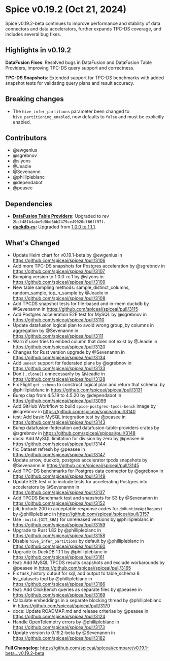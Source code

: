 # Spice v0.19.2 (Oct 21, 2024)

Spice v0.19.2-beta continues to improve performance and stability of data connectors and data accelerators, further expands TPC-DS coverage, and includes several bug fixes.

## Highlights in v0.19.2

**DataFusion Fixes**: Resolved bugs in DataFusion and DataFusion Table Providers, improving TPC-DS query support and correctness.

**TPC-DS Snapshots**: Extended support for TPC-DS benchmarks with added snapshot tests for validating query plans and result accuracy.

## Breaking changes

- The `hive_infer_partitions` parameter been changed to `hive_partitioning_enabled`, now defaults to `false` and must be explicitly enabled.

## Contributors

- @ewgenius
- @sgrebnov
- @slyons
- @Jeadie
- @Sevenannn
- @phillipleblanc
- @dependabot
- @peasee

## Dependencies

- **[DataFusion Table Providers](<(https://github.com/datafusion-contrib/datafusion-table-providers)>):** Upgraded to rev `2bcf481b4abe9d0bd6bb2479ce49020df66ff97f`.
- **[duckdb-rs](https://github.com/duckdb/duckdb-rs):** Upgraded from [1.0.0 to 1.1.1](https://github.com/spiceai/spiceai/pull/3161).

## What's Changed

- Update Helm chart for v0.19.1-beta by @ewgenius in https://github.com/spiceai/spiceai/pull/3106
- Add more TPC-DS snapshots for Postgres acceleration by @sgrebnov in https://github.com/spiceai/spiceai/pull/3107
- Bumping version to 1.0.0-rc.1 by @slyons in https://github.com/spiceai/spiceai/pull/3109
- New table sampling methods: sample_distinct_columns, random_sample, top_n_sample by @Jeadie in https://github.com/spiceai/spiceai/pull/3108
- Add TPCDS snapshot tests for file-based and in-mem duckdb by @Sevenannn in https://github.com/spiceai/spiceai/pull/3115
- Add Postgres acceleration E2E test for MySQL by @sgrebnov in https://github.com/spiceai/spiceai/pull/3110
- Update datafusion logical plan to avoid wrong group_by columns in aggregation by @Sevenannn in https://github.com/spiceai/spiceai/pull/3111
- Warn if user tries to embed column that does not exist by @Jeadie in https://github.com/spiceai/spiceai/pull/3120
- Changes for Rust version upgrade by @Sevenannn in https://github.com/spiceai/spiceai/pull/3134
- Add `unnest` support for federated plans by @sgrebnov in https://github.com/spiceai/spiceai/pull/3133
- Don't `.clone()` unnecessarily by @Jeadie in https://github.com/spiceai/spiceai/pull/3128
- Fix Flight `get_schema` to construct logical plan and return that schema. by @phillipleblanc in https://github.com/spiceai/spiceai/pull/3131
- Bump clap from 4.5.19 to 4.5.20 by @dependabot in https://github.com/spiceai/spiceai/pull/3099
- Add GitHub Workflow to build `spice-postgres-tpcds-bench` image by @sgrebnov in https://github.com/spiceai/spiceai/pull/3140
- test: Add basic MySQL integration test by @peasee in https://github.com/spiceai/spiceai/pull/3143
- Bump datafusion-federation and datafusion-table-providers crates by @sgrebnov in https://github.com/spiceai/spiceai/pull/3148
- docs: Add MySQL limitation for division by zero by @peasee in https://github.com/spiceai/spiceai/pull/3144
- fix: Dataset refresh by @peasee in https://github.com/spiceai/spiceai/pull/3147
- Update arrow, duckdb, postgres accelerator tpcds snapshots by @Sevenannn in https://github.com/spiceai/spiceai/pull/3145
- Add TPC-DS benchmarks for Postgres data connector by @sgrebnov in https://github.com/spiceai/spiceai/pull/3149
- Update E2E test ci to include tests for accelerating Postgres into accelerators by @Sevenannn in https://github.com/spiceai/spiceai/pull/3137
- Add TPCDS Benchmark test and snapshots for S3 by @Sevenannn in https://github.com/spiceai/spiceai/pull/3152
- [cli] Include 200 in acceptable response codes for `doRuntimeApiRequest` by @phillipleblanc in https://github.com/spiceai/spiceai/pull/3157
- Use `-build.{GIT_SHA}` for unreleased versions by @phillipleblanc in https://github.com/spiceai/spiceai/pull/3159
- Upgrade to Rust 1.82 by @phillipleblanc in https://github.com/spiceai/spiceai/pull/3158
- Disable `hive_infer_partitions` by default by @phillipleblanc in https://github.com/spiceai/spiceai/pull/3160
- Upgrade to DuckDB 1.1.1 by @phillipleblanc in https://github.com/spiceai/spiceai/pull/3161
- feat: Add MySQL TPCDS results snapshots and exclude workarounds by @peasee in https://github.com/spiceai/spiceai/pull/3165
- Fix task_history output for sql, add output to table_schema & list_datasets tool by @phillipleblanc in https://github.com/spiceai/spiceai/pull/3166
- feat: Add ClickBench queries as separate files by @peasee in https://github.com/spiceai/spiceai/pull/3169
- Calculate embeddings in a separate blocking thread by @phillipleblanc in https://github.com/spiceai/spiceai/pull/3170
- docs: Update ROADMAP.md and release criterias by @peasee in https://github.com/spiceai/spiceai/pull/3124
- Handle OpenTelemetry errors by @phillipleblanc in https://github.com/spiceai/spiceai/pull/3173
- Update version to 0.19.2-beta by @Sevenannn in https://github.com/spiceai/spiceai/pull/3182

**Full Changelog**: https://github.com/spiceai/spiceai/compare/v0.19.1-beta...v0.19.2-beta
